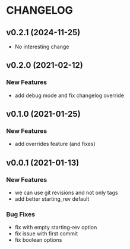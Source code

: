 # CHANGELOG

## v0.2.1 (2024-11-25)

- No interesting change

## v0.2.0 (2021-02-12)

### New Features

- add debug mode and fix changelog override

## v0.1.0 (2021-01-25)

### New Features

- add overrides feature (and fixes)

## v0.0.1 (2021-01-13)

### New Features

- we can use git revisions and not only tags
- add better starting_rev default

### Bug Fixes

- fix with empty starting-rev option
- fix issue with first commit
- fix boolean options


